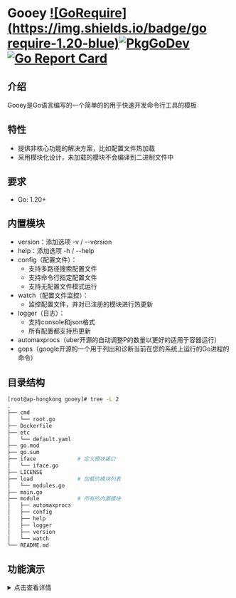 # Gooey [![GoRequire](https://img.shields.io/badge/go require-1.20-blue)![PkgGoDev](https://pkg.go.dev/badge/github.com/vvfock3r/gooey)](https://pkg.go.dev/github.com/vvfock3r/gooey) [![Go Report Card](https://goreportcard.com/badge/github.com/vvfock3r/gooey)](https://goreportcard.com/report/github.com/vvfock3r/gooey)

## 介绍

Gooey是Go语言编写的一个简单的的用于快速开发命令行工具的模板

## 特性

* 提供非核心功能的解决方案，比如配置文件热加载
* 采用模块化设计，未加载的模块不会编译到二进制文件中

## 要求

* Go: 1.20+

## 内置模块

* version：添加选项 -v / --version
* help：添加选项 -h / --help
* config（配置文件）：
  * 支持多路径搜索配置文件
  * 支持命令行指定配置文件
  * 支持无配置文件模式运行
* watch（配置文件监控）：
  * 监控配置文件，并对已注册的模块进行热更新
* logger（日志）：
  * 支持console和json格式
  * 所有配置都支持热更新
* automaxprocs（uber开源的自动调整P的数量以更好的适用于容器运行）
* gops（google开源的一个用于列出和诊断当前在您的系统上运行的Go进程的命令）

## 目录结构

```bash
[root@ap-hongkong gooey]# tree -L 2
.
├── cmd
│   └── root.go
├── Dockerfile
├── etc
│   └── default.yaml
├── go.mod
├── go.sum
├── iface             # 定义模块接口
│   └── iface.go
├── LICENSE
├── load              # 加载的模块列表
│   └── modules.go
├── main.go
├── module            # 所有的内置模块
│   ├── automaxprocs
│   ├── config
│   ├── help
│   ├── logger
│   ├── version
│   └── watch
└── README.md
```

## 功能演示

<details>
    <summary>点击查看详情</summary>
    <p>

```bash
$ go run .# 1、克隆代码
$ git clone https://github.com/vvfock3r/gooey.git
$ cd gooey
$ go mod tidy

# 2、设置Git Hooks(可选)
# 在每次提交前会执行.githooks目录下的钩子脚本，比如
$ git config core.hooksPath .githooks
$ git add * && git commit -m "git hooks test"
pre-commit
    RUN go mod tidy
    RUN gofmt -w -r "interface{} -> any" .
    RUN go vet .
[main 931a3e8] update
 1 file changed, 39 insertions(+), 232 deletions(-)
 rewrite README.md (94%)
 
# 3、根据实际情况修改要加载的模块
# load/modules.go
package load

import (
	"gooey/iface"
	"gooey/module/automaxprocs"
	"gooey/module/config"
	"gooey/module/help"
	"gooey/module/logger"
	"gooey/module/version"
	"gooey/module/watch"
)

// ModuleList 模块列表
var ModuleList = []iface.Module{
	// 独立的模块放在最上面
	&version.Version{},
	&help.Help{HiddenHelpCommand: true},

	// 配置文件相关的模块
	&config.Config{
		Name:      "etc/default",
		Exts:      []string{"yaml"},
		Path:      []string{".", "$HOME", "/etc"},
		MustExist: false,
	},
	&watch.Watch{[]iface.Module{
		&logger.Logger{AddCaller: true},
	}},

	// 依赖于配置文件的模块放到下面
	&logger.Logger{AddCaller: true},
	&automaxprocs.AutoMaxProcs{},
}

# 4、测试：动态修改日志配置
$ go run .              # 运行
$ vim etc/default.yaml  # 修改log.level为error

{"level":"info","time":"2023-03-26 19:37:46","caller":"cmd/root.go:37","message":"2023-03-26 19:37:46"}
{"level":"warn","time":"2023-03-26 19:37:46","caller":"cmd/root.go:38","message":"2023-03-26 19:37:46"}
{"level":"error","time":"2023-03-26 19:37:46","caller":"cmd/root.go:39","message":"2023-03-26 19:37:46"}

{"level":"warn","time":"2023-03-26 19:37:46","caller":"watch/watch.go:48","message":"config update trigger","operation":"write","filename":"/root/gooey/etc/default.yaml"}
{"level":"error","time":"2023-03-26 19:37:47","caller":"cmd/root.go:39","message":"2023-03-26 19:37:47"}

{"level":"error","time":"2023-03-26 19:37:48","caller":"cmd/root.go:39","message":"2023-03-26 19:37:48"}

{"level":"error","time":"2023-03-26 19:37:49","caller":"cmd/root.go:39","message":"2023-03-26 19:37:49"}
```

</p>
</details>

